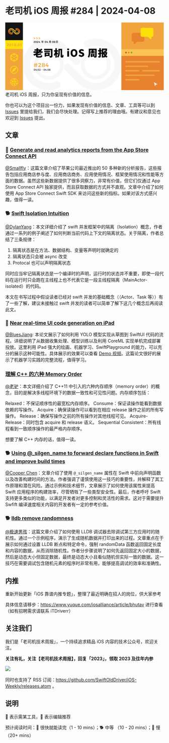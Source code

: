 # 老司机 iOS 周报 #284 | 2024-04-08

![ios-weekly](https://github.com/SwiftOldDriver/iOS-Weekly/blob/master/assets/weekly-header/284.jpg?raw=true)
老司机 iOS 周报，只为你呈现有价值的信息。

你也可以为这个项目出一份力，如果发现有价值的信息、文章、工具等可以到 [Issues](https://github.com/SwiftOldDriver/iOS-Weekly/issues) 里提给我们，我们会尽快处理。记得写上推荐的理由哦。有建议和意见也欢迎到 [Issues](https://github.com/SwiftOldDriver/iOS-Weekly/issues) 提出。

## 文章

### 🐎 [Generate and read analytics reports from the App Store Connect API](https://www.polpiella.dev/analytics-reports-api-app-store-connect)

[@Smallfly](https://github.com/iostalks)：这篇文章介绍了苹果公司最近推出的 50 多种新的分析报告，这些报告包括应用商店参与度、应用商店商务、应用使用情况、框架使用情况和性能等方面的数据。虽然这些新数据提供了很多洞察力，非常有价值，但它们仅通过 App Store Connect API 独家提供，而且获取数据的方式并不直观。文章中介绍了如何使用 App Store Connect Swift SDK 来访问这些新的指标。如果对该方式感兴趣，值得一读。

### 🐕 [Swift Isolation Intuition](https://www.massicotte.org/isolation-intuition)

[@DylanYang](https://github.com/Dylan19Yang)：本文详细介绍了 swift 并发框架中的隔离（Isolation）概念，作者通过一系列的例子阐述了如何判断当前代码上下文的隔离状态。关于隔离，作者总结了三条规律：
1. 隔离状态是在方法、数据结构、变量等声明时就确定的 
2. 隔离状态只会被 async 改变 
3. Protocal 也可以声明隔离状态

同时应当牢记隔离状态是一个编译时的声明，运行时的状态并不重要，即使一段代码在运行时只会跑在主线程上也不代表它是一段主线程隔离（MainActor-isolated）的代码。

本文在书写过程中假设读者已经对 swift 并发的基础概念（（Actor、Task 等））有了一些了解，建议未接触过 swift 并发的读者可以简单了解下这几个概念后再阅读此文。

### 🐢 [Near real-time UI code generation on iPad](https://otaku.codes/uni/dissertation/dissertation.pdf)

[@BluesJiang](https://github.com/BluesJiang): 本论文展示了如何利用 YOLO 模型实现从草图到 SwiftUI 代码的流程。详细说明了从数据收集处理、模型训练以及利用 CoreML 实现单机完成部署投放。这里利用 iPad 强大的绘画、机器学习、SwiftPlayground 的能力，可以充分的展示这种可能性。具体展示的效果可以查看 [Demo 视频](https://www.youtube.com/watch?v=SKGdZ3H9eyY)。这篇论文很好的展示了机器学习实践的完整流程，值得学习。

### [理解 C++ 的六种 Memory Order](https://lancern.xyz/2021/07/07/cpp-memory-order/)

[@老驴](https://weibo.com/u/6090610445)：本文详细介绍了 C++11 中引入的六种内存顺序（memory order）的概念，目的是解决多线程环境下的数据一致性和可见性问题。内存顺序包括：

Relaxed：不保证顺序性的最宽松内存顺序。
Consume：保证读操作能看到数据依赖的写操作。
Acquire：确保读操作可以看到在相应 release 操作之前的所有写操作。
Release：确保写操作之前的所有操作对其他线程可见。
Acquire-Release：同时包含 acquire 和 release 语义。
Sequential Consistent：所有线程看到一致顺序操作的最严格内存顺序。

想要了解 C++ 内存的话，值得一读。

### 🐕 [Using @_silgen_name to forward declare functions in Swift and improve build times](https://swiftrocks.com/using-silgenname-to-call-private-swift-code)

[@Cooper Chen](https://github.com/cjlcooper)：文章介绍了使用 `@_silgen_name` 属性在 Swift 中前向声明函数以及改善构建时间的方法。作者强调了谨慎使用这一技巧的重要性，并解释了其工作原理和潜在风险。通过示例和技术细节，文章展示了如何使用该属性来提高 Swift 应用程序的构建效率，尽管牺牲了一些类型安全性。最后，作者呼吁 Swift 支持更多类似的功能，以满足开发者对更多控制和灵活性的需求。这对于需要提升 Swfift 编译速度相关内容的开发者有一定的参考价值。

### 🐕 [lldb remove randomness](https://bryce.co/lldb-remove-randomness/)

[@极速男孩](https://github.com/ztlyyznf001)：这篇文章介绍了如何使用 LLDB 调试器去除调试第三方应用时的随机性。通过一个示例程序，演示了生成随机数据并打印出来的过程。文章重点在于展示如何通过设置 LLDB 断点和特定命令，强制 randomData 函数返回固定长度和内容的数据，从而消除随机性。作者分步骤说明了如何先返回固定大小的数据，然后是动态大小但固定数据，最终是动态大小且看似随机但实际一致的数据。这一技巧在需要调试包含随机元素的程序时非常有用，能够提高调试的效率和准确性。


## 内推

重新开始更新「iOS 靠谱内推专题」，整理了最近明确在招人的岗位，供大家参考

具体信息请移步：https://www.yuque.com/iosalliance/article/bhutav 进行查看（如有招聘需求请联系 iTDriverr）

## 关注我们

我们是「老司机技术周报」，一个持续追求精品 iOS 内容的技术公众号，欢迎关注。

**关注有礼，关注【老司机技术周报】，回复「2023」，领取 2023 及往年内参**

![](https://github.com/SwiftOldDriver/iOS-Weekly/blob/master/assets/qrcode_for_wechat.jpg?raw=true)

同时也支持了 RSS 订阅：https://github.com/SwiftOldDriver/iOS-Weekly/releases.atom 。

## 说明

🚧 表示需某工具，🌟 表示编辑推荐

预计阅读时间：🐎 很快就能读完（1 - 10 mins）；🐕 中等 （10 - 20 mins）；🐢 慢（20+ mins）

